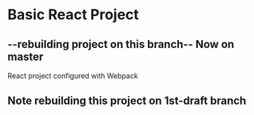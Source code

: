 # Basic React Project 

## --rebuilding project on this branch-- Now on master

React project configured with Webpack 

## Note rebuilding this project on 1st-draft branch
